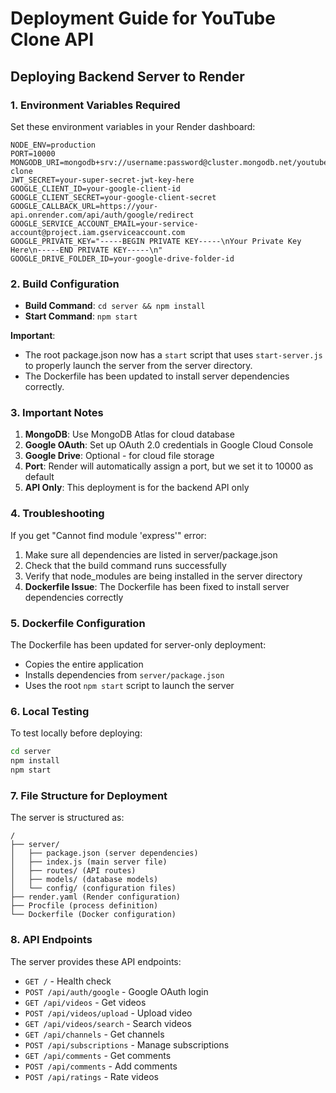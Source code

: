# Deployment Guide for YouTube Clone API

## Deploying Backend Server to Render

### 1. Environment Variables Required

Set these environment variables in your Render dashboard:

```
NODE_ENV=production
PORT=10000
MONGODB_URI=mongodb+srv://username:password@cluster.mongodb.net/youtube-clone
JWT_SECRET=your-super-secret-jwt-key-here
GOOGLE_CLIENT_ID=your-google-client-id
GOOGLE_CLIENT_SECRET=your-google-client-secret
GOOGLE_CALLBACK_URL=https://your-api.onrender.com/api/auth/google/redirect
GOOGLE_SERVICE_ACCOUNT_EMAIL=your-service-account@project.iam.gserviceaccount.com
GOOGLE_PRIVATE_KEY="-----BEGIN PRIVATE KEY-----\nYour Private Key Here\n-----END PRIVATE KEY-----\n"
GOOGLE_DRIVE_FOLDER_ID=your-google-drive-folder-id
```

### 2. Build Configuration

- **Build Command**: `cd server && npm install`
- **Start Command**: `npm start`

**Important**: 
- The root package.json now has a `start` script that uses `start-server.js` to properly launch the server from the server directory.
- The Dockerfile has been updated to install server dependencies correctly.

### 3. Important Notes

1. **MongoDB**: Use MongoDB Atlas for cloud database
2. **Google OAuth**: Set up OAuth 2.0 credentials in Google Cloud Console
3. **Google Drive**: Optional - for cloud file storage
4. **Port**: Render will automatically assign a port, but we set it to 10000 as default
5. **API Only**: This deployment is for the backend API only

### 4. Troubleshooting

If you get "Cannot find module 'express'" error:
1. Make sure all dependencies are listed in server/package.json
2. Check that the build command runs successfully
3. Verify that node_modules are being installed in the server directory
4. **Dockerfile Issue**: The Dockerfile has been fixed to install server dependencies correctly

### 5. Dockerfile Configuration

The Dockerfile has been updated for server-only deployment:
- Copies the entire application
- Installs dependencies from `server/package.json`
- Uses the root `npm start` script to launch the server

### 6. Local Testing

To test locally before deploying:
```bash
cd server
npm install
npm start
```

### 7. File Structure for Deployment

The server is structured as:
```
/
├── server/
│   ├── package.json (server dependencies)
│   ├── index.js (main server file)
│   ├── routes/ (API routes)
│   ├── models/ (database models)
│   └── config/ (configuration files)
├── render.yaml (Render configuration)
├── Procfile (process definition)
└── Dockerfile (Docker configuration)
```

### 8. API Endpoints

The server provides these API endpoints:
- `GET /` - Health check
- `POST /api/auth/google` - Google OAuth login
- `GET /api/videos` - Get videos
- `POST /api/videos/upload` - Upload video
- `GET /api/videos/search` - Search videos
- `GET /api/channels` - Get channels
- `POST /api/subscriptions` - Manage subscriptions
- `GET /api/comments` - Get comments
- `POST /api/comments` - Add comments
- `POST /api/ratings` - Rate videos 